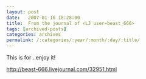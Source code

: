 ```yaml
---
layout: post
date:	2007-01-16 18:28:00
title:  From the journal of <LJ user=beast_666>
tags: [archived-posts]
categories: archives
permalink: /:categories/:year/:month/:day/:title/
---
```

This is for <LJ user="chaibacca">..enjoy it!


http://beast-666.livejournal.com/32951.html
